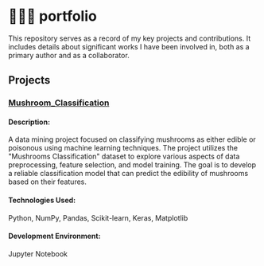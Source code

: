 # 👨🏻‍💻 portfolio 
This repository serves as a record of my key projects and contributions. It includes details about significant works I have been involved in, both as a primary author and as a collaborator. 

## Projects
### [Mushroom_Classification](https://github.com/VincenzoPresta/Mushroom_Classification)
#### Description:
A data mining project focused on classifying mushrooms as either edible or poisonous using machine learning techniques. The project utilizes the "Mushrooms Classification" dataset to explore various aspects of data preprocessing, feature selection, and model training.   The goal is to develop a reliable classification model that can predict the edibility of mushrooms based on their features.
#### Technologies Used: 
Python, NumPy, Pandas, Scikit-learn, Keras, Matplotlib
#### Development Environment:
Jupyter Notebook
